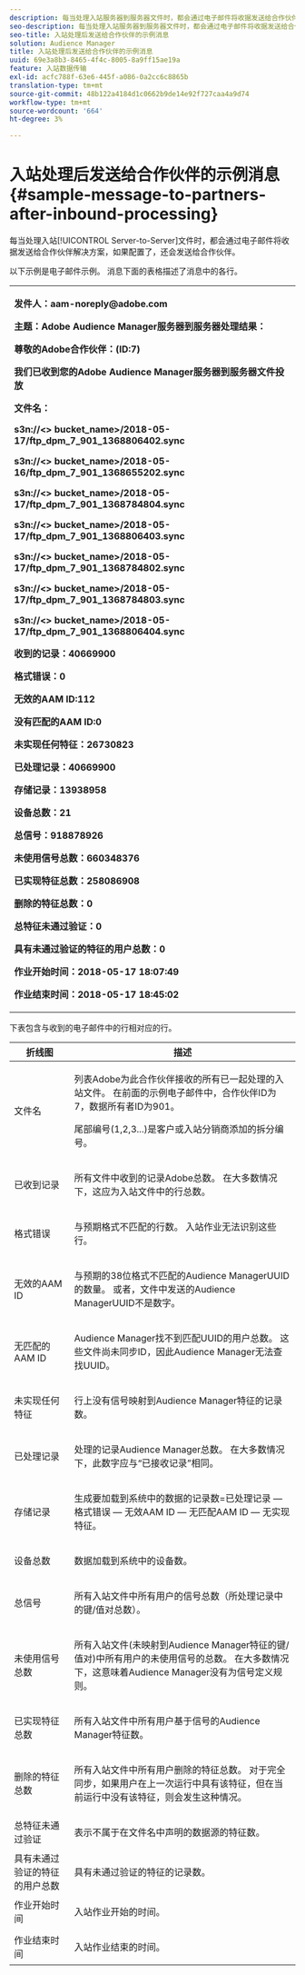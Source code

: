 ```yaml
---
description: 每当处理入站服务器到服务器文件时，都会通过电子邮件将收据发送给合作伙伴解决方案，如果配置了，还会发送给合作伙伴。
seo-description: 每当处理入站服务器到服务器文件时，都会通过电子邮件将收据发送给合作伙伴解决方案，如果配置了，还会发送给合作伙伴。
seo-title: 入站处理后发送给合作伙伴的示例消息
solution: Audience Manager
title: 入站处理后发送给合作伙伴的示例消息
uuid: 69e3a8b3-8465-4f4c-8005-8a9ff15ae19a
feature: 入站数据传输
exl-id: acfc788f-63e6-445f-a086-0a2cc6c8865b
translation-type: tm+mt
source-git-commit: 48b122a4184d1c0662b9de14e92f727caa4a9d74
workflow-type: tm+mt
source-wordcount: '664'
ht-degree: 3%

---
```


# 入站处理后发送给合作伙伴的示例消息{#sample-message-to-partners-after-inbound-processing}

每当处理入站[!UICONTROL Server-to-Server]文件时，都会通过电子邮件将收据发送给合作伙伴解决方案，如果配置了，还会发送给合作伙伴。

<!-- r_inbound_message.xml -->

以下示例是电子邮件示例。 消息下面的表格描述了消息中的各行。

<table id="table_F579C2278A044213BFCEF97F3BEC2C0C"> 
 <tbody> 
  <tr> 
   <td colname="col1"> <p> <b>发件人：aam-noreply@adobe.com  </b> </p> <p> <b>主题：Adobe Audience Manager服务器到服务器处理结果：</b> </p> <p> <b>尊敬的Adobe合作伙伴：(ID:7)</b> <b></b> </p> <p> <b>我们已收到您的Adobe Audience Manager服务器到服务器文件投放</b> </p> <p> <b>文件名：</b> <i></i> </p> <p> <b> s3n://&lt;&gt; bucket_name&gt;</i>/2018-05-17/ftp_dpm_7_901_1368806402.sync</b><i> </i></p> <p> <b> s3n://&lt;&gt; bucket_name&gt;</i>/2018-05-16/ftp_dpm_7_901_1368655202.sync  </b><i> </i></p> <p> <b>s3n://&lt;&gt; bucket_name&gt;</i>/2018-05-17/ftp_dpm_7_901_1368784804.sync  </b><i> </i></p> <p> <b>s3n://&lt;&gt; bucket_name&gt;</i>/2018-05-17/ftp_dpm_7_901_1368806403.sync  </b><i> </i></p> <p> <b>s3n://&lt;&gt; bucket_name&gt;</i>/2018-05-17/ftp_dpm_7_901_1368784802.sync  </b><i> </i></p> <p> <b>s3n://&lt;&gt; bucket_name&gt;</i>/2018-05-17/ftp_dpm_7_901_1368784803.sync  </b><i> </i></p> <p> <b>s3n://&lt;&gt; bucket_name&gt;</i>/2018-05-17/ftp_dpm_7_901_1368806404.sync</b><i> </i></p> <p> <b>收到的记录：40669900</b> </p> <p><b>格式错误：0</b> </p> <p> <b>无效的AAM ID:112  </b> </p> <p> <b>没有匹配的AAM ID:0  </b> </p> <p> <b>未实现任何特征：26730823  </b> </p> <p> <b>已处理记录：40669900  </b> </p> <p> <b>存储记录：13938958  </b> </p> <p> <b>设备总数：21  </b> </p> <p> <b>总信号：918878926  </b> </p> <p> <b>未使用信号总数：660348376  </b> </p> <p> <b>已实现特征总数：258086908  </b> </p> <p> <b>删除的特征总数：0  </b> </p> <p> <b>总特征未通过验证：0  </b> </p> <p> <b>具有未通过验证的特征的用户总数：0  </b> </p> <p> <b>作业开始时间：2018-05-17 18:07:49  </b> </p> <p> <b>作业结束时间：2018-05-17 18:45:02</b> </p> </td> 
  </tr> 
 </tbody> 
</table>

下表包含与收到的电子邮件中的行相对应的行。

<table id="table_93076D46AC50411395E72B9B987E99BE"> 
 <thead> 
  <tr> 
   <th colname="col1" class="entry"> 折线图 </th> 
   <th colname="col2" class="entry"> 描述 </th> 
  </tr> 
 </thead>
 <tbody> 
  <tr> 
   <td colname="col1"> 文件名 </td> 
   <td colname="col2"> <p>列表Adobe为此合作伙伴接收的所有已一起处理的入站文件。 在前面的示例电子邮件中，合作伙伴ID为7，数据所有者ID为901。 </p> <p>尾部编号(1,2,3...)是客户或入站分销商添加的拆分编号。 </p> </td> 
  </tr> 
  <tr> 
   <td colname="col1"> 已收到记录 </td> 
   <td colname="col2"> <p>所有文件中收到的记录Adobe总数。 在大多数情况下，这应为入站文件中的行总数。 </p> </td> 
  </tr> 
  <tr> 
   <td colname="col1"> 格式错误 </td> 
   <td colname="col2"> <p>与预期格式不匹配的行数。 入站作业无法识别这些行。 </p> </td> 
  </tr> 
  <tr> 
   <td colname="col1"> 无效的AAM ID </td> 
   <td colname="col2"> <p>与预期的38位格式不匹配的Audience ManagerUUID的数量。 或者，文件中发送的Audience ManagerUUID不是数字。 </p> </td> 
  </tr> 
  <tr> 
   <td colname="col1"> 无匹配的AAM ID </td> 
   <td colname="col2"> <p>Audience Manager找不到匹配UUID的用户总数。 这些文件尚未同步ID，因此Audience Manager无法查找UUID。 </p> </td> 
  </tr> 
  <tr> 
   <td colname="col1"> 未实现任何特征 </td> 
   <td colname="col2"> <p>行上没有信号映射到Audience Manager特征的记录数。 </p> </td> 
  </tr> 
  <tr> 
   <td colname="col1"> 已处理记录 </td> 
   <td colname="col2"> <p>处理的记录Audience Manager总数。 在大多数情况下，此数字应与“已接收记录”相同。 </p> </td> 
  </tr> 
  <tr> 
   <td colname="col1"> 存储记录 </td> 
   <td colname="col2"> <p>生成要加载到系统中的数据的记录数=已处理记录 — 格式错误 — 无效AAM ID — 无匹配AAM ID — 无实现特征。 </p> </td> 
  </tr> 
  <tr> 
   <td colname="col1"> 设备总数 </td> 
   <td colname="col2"> <p>数据加载到系统中的设备数。 </p> </td> 
  </tr> 
  <tr> 
   <td colname="col1"> 总信号 </td> 
   <td colname="col2"> <p> 所有入站文件中所有用户的信号总数（所处理记录中的键/值对总数）。 </p> </td> 
  </tr> 
  <tr> 
   <td colname="col1"> 未使用信号总数 </td> 
   <td colname="col2"> <p>所有入站文件(未映射到Audience Manager特征的键/值对)中所有用户的未使用信号的总数。 在大多数情况下，这意味着Audience Manager没有为信号定义规则。 </p> </td> 
  </tr> 
  <tr> 
   <td colname="col1"> 已实现特征总数 </td> 
   <td colname="col2"> <p>所有入站文件中所有用户基于信号的Audience Manager特征数。 </p> </td> 
  </tr> 
  <tr> 
   <td colname="col1"> 删除的特征总数 </td> 
   <td colname="col2"> <p> 所有入站文件中所有用户删除的特征总数。 对于完全同步，如果用户在上一次运行中具有该特征，但在当前运行中没有该特征，则会发生这种情况。 </p> </td> 
  </tr> 
  <tr> 
   <td colname="col1"> 总特征未通过验证 </td> 
   <td colname="col2"> <p>表示不属于在文件名中声明的数据源的特征数。 </p> </td> 
  </tr> 
  <tr> 
   <td colname="col1"> 具有未通过验证的特征的用户总数 </td> 
   <td colname="col2"> <p>具有未通过验证的特征的记录数。 </p> </td> 
  </tr> 
  <tr> 
   <td colname="col1"> 作业开始时间 </td> 
   <td colname="col2"> <p>入站作业开始的时间。 </p> </td> 
  </tr> 
  <tr> 
   <td colname="col1"> 作业结束时间 </td> 
   <td colname="col2"> <p>入站作业结束的时间。 </p> </td> 
  </tr> 
 </tbody> 
</table>
